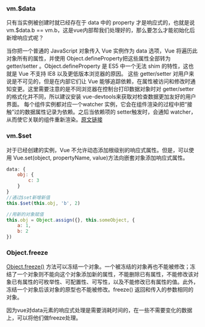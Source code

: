 ### vm.$data
只有当实例被创建时就已经存在于 data 中的 property 才是响应式的，也就是说vm.$data.b == vm.b，这是vue内部帮我们处理好的，那么要怎么才能初始化后新增响应式呢？

当你把一个普通的 JavaScript 对象传入 Vue 实例作为 data 选项，Vue 将遍历此对象所有的属性，并使用 Object.defineProperty把这些属性全部转为 getter/setter 。Object.defineProperty 是 ES5 中一个无法 shim 的特性，这也就是 Vue 不支持 IE8 以及更低版本浏览器的原因。
这些 getter/setter 对用户来说是不可见的，但是在内部它们让 Vue 能够追踪依赖，在属性被访问和修改时通知变更。这里需要注意的是不同浏览器在控制台打印数据对象时对 getter/setter 的格式化并不同，所以建议安装 vue-devtools来获取对检查数据更加友好的用户界面。
每个组件实例都对应一个watcher 实例，它会在组件渲染的过程中把“接触”过的数据属性记录为依赖。之后当依赖项的 setter触发时，会通知 watcher，从而使它关联的组件重新渲染。[原文链接](https://www.jianshu.com/p/1f8c2bac1183)

### vm.$set
对于已经创建的实例，Vue 不允许动态添加根级别的响应式属性。但是，可以使用 Vue.set(object, propertyName, value)方法向嵌套对象添加响应式属性。

``` js
data: {
    obj: {
        c: 3
    }
}
//通过$set新增新值
this.$set(this.obj, 'b', 2)

//用新的对象赋值
this.obj = Object.assign({}, this.someObject, {
    a: 1,
    b: 2
})
```

### Object.freeze
[Object.freeze()](https://developer.mozilla.org/zh-CN/docs/Web/JavaScript/Reference/Global_Objects/Object/freeze) 方法可以冻结一个对象。一个被冻结的对象再也不能被修改；冻结了一个对象则不能向这个对象添加新的属性，不能删除已有属性，不能修改该对象已有属性的可枚举性、可配置性、可写性，以及不能修改已有属性的值。此外，冻结一个对象后该对象的原型也不能被修改。freeze() 返回和传入的参数相同的对象。

因为vue对data元素的响应式处理是需要消耗时间的，在一些不需要变化的数据上，可以将他们做freeze处理。